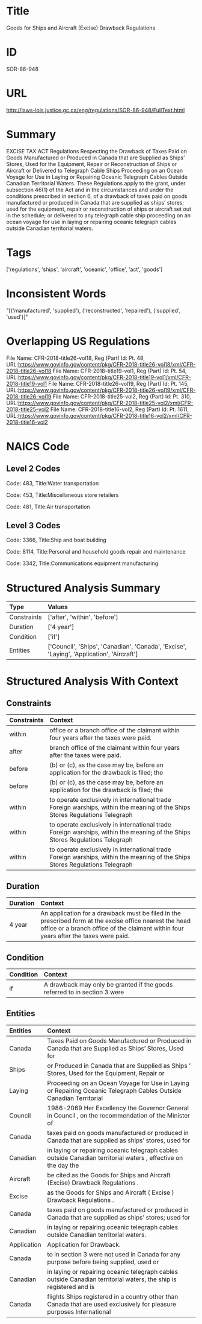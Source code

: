 # Title
Goods for Ships and Aircraft (Excise) Drawback Regulations


# ID
SOR-86-948

# URL
http://laws-lois.justice.gc.ca/eng/regulations/SOR-86-948/FullText.html


# Summary
EXCISE TAX ACT Regulations Respecting the Drawback of Taxes Paid on Goods Manufactured or Produced in Canada that are Supplied as Ships’ Stores, Used for the Equipment, Repair or Reconstruction of Ships or Aircraft or Delivered to Telegraph Cable Ships Proceeding on an Ocean Voyage for Use in Laying or Repairing Oceanic Telegraph Cables Outside Canadian Territorial Waters.
These Regulations apply to the grant, under subsection 46(1) of the Act and in the circumstances and under the conditions prescribed in section 6, of a drawback of taxes paid on goods manufactured or produced in Canada that are supplied as ships’ stores; used for the equipment, repair or reconstruction of ships or aircraft set out in the schedule; or delivered to any telegraph cable ship proceeding on an ocean voyage for use in laying or repairing oceanic telegraph cables outside Canadian territorial waters.


# Tags
['regulations', 'ships', 'aircraft', 'oceanic', 'office', 'act', 'goods']


# Inconsistent Words
"[('manufactured', 'supplied'), ('reconstructed', 'repaired'), ('supplied', 'used')]"


# Overlapping US Regulations
File Name: CFR-2018-title26-vol18, Reg (Part) Id: Pt. 48, URL:https://www.govinfo.gov/content/pkg/CFR-2018-title26-vol18/xml/CFR-2018-title26-vol18
File Name: CFR-2018-title19-vol1, Reg (Part) Id: Pt. 54, URL:https://www.govinfo.gov/content/pkg/CFR-2018-title19-vol1/xml/CFR-2018-title19-vol1
File Name: CFR-2018-title26-vol19, Reg (Part) Id: Pt. 145, URL:https://www.govinfo.gov/content/pkg/CFR-2018-title26-vol19/xml/CFR-2018-title26-vol19
File Name: CFR-2018-title25-vol2, Reg (Part) Id: Pt. 310, URL:https://www.govinfo.gov/content/pkg/CFR-2018-title25-vol2/xml/CFR-2018-title25-vol2
File Name: CFR-2018-title16-vol2, Reg (Part) Id: Pt. 1611, URL:https://www.govinfo.gov/content/pkg/CFR-2018-title16-vol2/xml/CFR-2018-title16-vol2



# NAICS Code
## Level 2 Codes
Code: 483, Title:Water transportation

Code: 453, Title:Miscellaneous store retailers

Code: 481, Title:Air transportation




## Level 3 Codes
Code: 3366, Title:Ship and boat building

Code: 8114, Title:Personal and household goods repair and maintenance

Code: 3342, Title:Communications equipment manufacturing







# Structured Analysis Summary
| Type        | Values                                                                                    |
|:------------|:------------------------------------------------------------------------------------------|
| Constraints | ['after', 'within', 'before']                                                             |
| Duration    | ['4 year']                                                                                |
| Condition   | ['if']                                                                                    |
| Entities    | ['Council', 'Ships', 'Canadian', 'Canada', 'Excise', 'Laying', 'Application', 'Aircraft'] |


# Structured Analysis With Context
 


## Constraints
| Constraints   | Context                                                                                                                      |
|:--------------|:-----------------------------------------------------------------------------------------------------------------------------|
| within        | office or a branch office of the claimant within  four years after the taxes were paid.                                      |
| after         | branch office of the claimant within four years after  the taxes were paid.                                                  |
| before        | (b) or (c), as the case may be, before an application for the drawback is filed; the                                         |
| before        | (b) or (c), as the case may be, before an application for the drawback is filed; the                                         |
| within        | to operate exclusively in international trade Foreign warships, within the meaning of the Ships Stores Regulations Telegraph |
| within        | to operate exclusively in international trade Foreign warships, within the meaning of the Ships Stores Regulations Telegraph |
| within        | to operate exclusively in international trade Foreign warships, within the meaning of the Ships Stores Regulations Telegraph |


## Duration
| Duration   | Context                                                                                                                                                                                         |
|:-----------|:------------------------------------------------------------------------------------------------------------------------------------------------------------------------------------------------|
| 4 year     | An application for a drawback must be filed in the prescribed form at the excise office nearest the head office or a branch office of the claimant within four years after the taxes were paid. |


## Condition
| Condition   | Context                                                                    |
|:------------|:---------------------------------------------------------------------------|
| if          | A drawback may only be granted  if the goods referred to in section 3 were |


## Entities
| Entities    | Context                                                                                                               |
|:------------|:----------------------------------------------------------------------------------------------------------------------|
| Canada      | Taxes Paid on Goods Manufactured or Produced in Canada that are Supplied as Ships’ Stores, Used for                   |
| Ships       | or Produced in Canada that are Supplied as Ships ’ Stores, Used for the Equipment, Repair or                          |
| Laying      | Proceeding on an Ocean Voyage for Use in Laying or Repairing Oceanic Telegraph Cables Outside Canadian Territorial    |
| Council     | 1986-2069 Her Excellency the Governor General in  Council , on the recommendation of the Minister of                  |
| Canada      | taxes paid on goods manufactured or produced in Canada that are supplied as ships’ stores, used for                   |
| Canadian    | in laying or repairing oceanic telegraph cables outside Canadian territorial waters , effective on the day the        |
| Aircraft    | be cited as the Goods for Ships and Aircraft  (Excise) Drawback Regulations .                                         |
| Excise      | as the Goods for Ships and Aircraft ( Excise ) Drawback Regulations .                                                 |
| Canada      | taxes paid on goods manufactured or produced in Canada that are supplied as ships’ stores; used for                   |
| Canadian    | in laying or repairing oceanic telegraph cables outside Canadian  territorial waters.                                 |
| Application | Application  for Drawback.                                                                                            |
| Canada      | to in section 3 were not used in Canada for any purpose before being supplied, used or                                |
| Canadian    | in laying or repairing oceanic telegraph cables outside Canadian territorial waters, the ship is registered and is    |
| Canada      | flights Ships registered in a country other than Canada that are used exclusively for pleasure purposes International |


